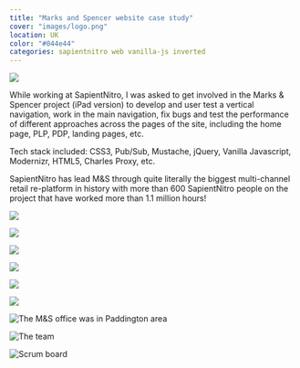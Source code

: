 ```yaml
---
title: "Marks and Spencer website case study"
cover: "images/logo.png"
location: UK
color: "#044e44"
categories: sapientnitro web vanilla-js inverted
---
```


![](./images/1.jpg)

While working at SapientNitro, I was asked to get involved in the Marks & Spencer project (iPad version) to develop and user test a vertical navigation, work in the main navigation, fix bugs and test the performance of different approaches across the pages of the site, including the home page, PLP, PDP, landing pages, etc.

Tech stack included: CSS3, Pub/Sub, Mustache, jQuery, Vanilla Javascript, Modernizr, HTML5, Charles Proxy, etc.

SapientNitro has lead M&S through quite literally the biggest multi-channel retail re-platform in history with more than 600 SapientNitro people on the project that have worked more than 1.1 million hours!

![](./images/2.jpg)

![](./images/3.jpg)

![](./images/4.jpg)

![](./images/5.jpg)

![](./images/6.jpg)

![](./images/7.jpg)

![](./images/paddington.jpg "The M&S office was in Paddington area")

![](./images/team.jpg "The team")

![](./images/board.jpg "Scrum board")
